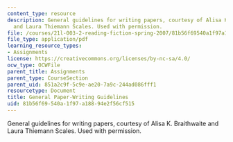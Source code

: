 ```yaml
---
content_type: resource
description: General guidelines for writing papers, courtesy of Alisa K. Braithwaite
  and Laura Thiemann Scales. Used with permission.
file: /courses/21l-003-2-reading-fiction-spring-2007/81b56f69540a1f97a18894e2f56cf515_paper_writing.pdf
file_type: application/pdf
learning_resource_types:
- Assignments
license: https://creativecommons.org/licenses/by-nc-sa/4.0/
ocw_type: OCWFile
parent_title: Assignments
parent_type: CourseSection
parent_uid: 851a2c9f-5c9e-ae20-7a9c-244ad086fff1
resourcetype: Document
title: General Paper-Writing Guidelines
uid: 81b56f69-540a-1f97-a188-94e2f56cf515
---
```

General guidelines for writing papers, courtesy of Alisa K. Braithwaite and Laura Thiemann Scales. Used with permission.